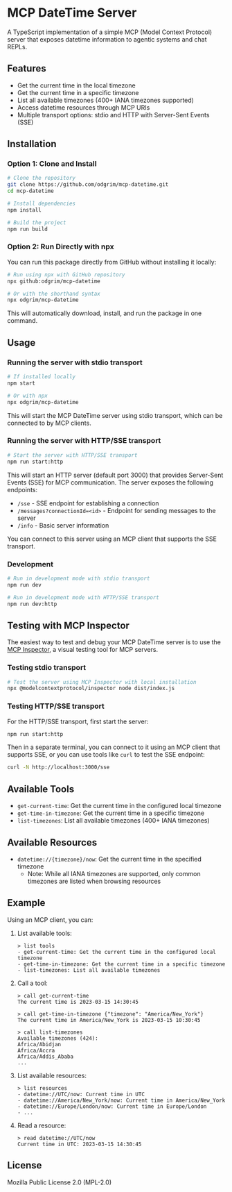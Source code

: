 # MCP DateTime Server

A TypeScript implementation of a simple MCP (Model Context Protocol) server that exposes datetime information to agentic systems and chat REPLs.

## Features

- Get the current time in the local timezone
- Get the current time in a specific timezone
- List all available timezones (400+ IANA timezones supported)
- Access datetime resources through MCP URIs
- Multiple transport options: stdio and HTTP with Server-Sent Events (SSE)

## Installation

### Option 1: Clone and Install

```bash
# Clone the repository
git clone https://github.com/odgrim/mcp-datetime.git
cd mcp-datetime

# Install dependencies
npm install

# Build the project
npm run build
```

### Option 2: Run Directly with npx

You can run this package directly from GitHub without installing it locally:

```bash
# Run using npx with GitHub repository
npx github:odgrim/mcp-datetime

# Or with the shorthand syntax
npx odgrim/mcp-datetime
```

This will automatically download, install, and run the package in one command.

## Usage

### Running the server with stdio transport

```bash
# If installed locally
npm start

# Or with npx
npx odgrim/mcp-datetime
```

This will start the MCP DateTime server using stdio transport, which can be connected to by MCP clients.

### Running the server with HTTP/SSE transport

```bash
# Start the server with HTTP/SSE transport
npm run start:http
```

This will start an HTTP server (default port 3000) that provides Server-Sent Events (SSE) for MCP communication. The server exposes the following endpoints:

- `/sse` - SSE endpoint for establishing a connection
- `/messages?connectionId=<id>` - Endpoint for sending messages to the server
- `/info` - Basic server information

You can connect to this server using an MCP client that supports the SSE transport.

### Development

```bash
# Run in development mode with stdio transport
npm run dev

# Run in development mode with HTTP/SSE transport
npm run dev:http
```

## Testing with MCP Inspector

The easiest way to test and debug your MCP DateTime server is to use the [MCP Inspector](https://github.com/modelcontextprotocol/inspector), a visual testing tool for MCP servers.

### Testing stdio transport

```bash
# Test the server using MCP Inspector with local installation
npx @modelcontextprotocol/inspector node dist/index.js
```

### Testing HTTP/SSE transport

For the HTTP/SSE transport, first start the server:

```bash
npm run start:http
```

Then in a separate terminal, you can connect to it using an MCP client that supports SSE, or you can use tools like `curl` to test the SSE endpoint:

```bash
curl -N http://localhost:3000/sse
```

## Available Tools

- `get-current-time`: Get the current time in the configured local timezone
- `get-time-in-timezone`: Get the current time in a specific timezone
- `list-timezones`: List all available timezones (400+ IANA timezones)

## Available Resources

- `datetime://{timezone}/now`: Get the current time in the specified timezone
  - Note: While all IANA timezones are supported, only common timezones are listed when browsing resources

## Example

Using an MCP client, you can:

1. List available tools:
   ```
   > list tools
   - get-current-time: Get the current time in the configured local timezone
   - get-time-in-timezone: Get the current time in a specific timezone
   - list-timezones: List all available timezones
   ```

2. Call a tool:
   ```
   > call get-current-time
   The current time is 2023-03-15 14:30:45
   
   > call get-time-in-timezone {"timezone": "America/New_York"}
   The current time in America/New_York is 2023-03-15 10:30:45
   
   > call list-timezones
   Available timezones (424):
   Africa/Abidjan
   Africa/Accra
   Africa/Addis_Ababa
   ...
   ```

3. List available resources:
   ```
   > list resources
   - datetime://UTC/now: Current time in UTC
   - datetime://America/New_York/now: Current time in America/New_York
   - datetime://Europe/London/now: Current time in Europe/London
   - ...
   ```

4. Read a resource:
   ```
   > read datetime://UTC/now
   Current time in UTC: 2023-03-15 14:30:45
   ```

## License

Mozilla Public License 2.0 (MPL-2.0) 
